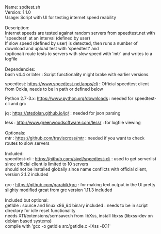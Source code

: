 Name: spdtest.sh<br>
Version: 1.1.0<br>
Usage: Script with UI for testing internet speed reability<br>
<br>
Description:<br>
Internet speeds are tested against random servers from speedtest.net with 'speedtest' at an interval (defined by user)<br>
If slow speed (defined by user) is detected, then runs a number of download and upload test with 'speedtest' and<br>
(optional) route tests to servers with slow speed with 'mtr' and writes to a logfile<br>
<br>
Dependencies:  <br>
bash v4.4 or later : Script functionality might brake with earlier versions<br>

speedtest: https://www.speedtest.net/apps/cli : Official speedtest client from Ookla, needs to be in path or defined below<br>

Python 2.7-3.x: https://www.python.org/downloads : needed for speedtest-cli and grc<br>

jq : https://stedolan.github.io/jq/ : needed for json parsing<br>

less : http://www.greenwoodsoftware.com/less/ : for logfile viewing<br>
<br>
Optionals:  <br>
mtr : https://github.com/traviscross/mtr : needed if you want to check routes to slow servers<br>
<br>
Included:  <br>
speedtest-cli : https://github.com/sivel/speedtest-cli : used to get serverlist since official client is limited to 10 servers<br>
should not be installed globally since name conflicts with official client, version 2.1.2 included<br>
<br>
grc : https://github.com/garabik/grc : for making text output in the UI pretty<br>
slighty modified grcat from grc version 1.11.3 included<br>
<br>
Included but optional:  <br>
getIdle : source and linux x86_64 binary included : needs to be in script directory for idle reset functionality<br>
needs X11/extensions/scrnsaver.h from libXss, install libxss (libxss-dev on debian based systems)<br>
compile with 'gcc -o getIdle src/getIdle.c -lXss -lX11'<br>